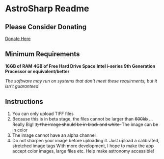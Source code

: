 # AstroSharp Readme

## Please Consider Donating

[Donate Here](https://gofund.me/4a332d75)

## Minimum Requirements
**16GB of RAM**
**4GB of Free Hard Drive Space**
**Intel i-series 9th Generation Processor or equivalent/better**

*The software may run on systems that don't meet these requirments, but it isn't guaranteed*


## Instructions

1) You can only upload TIFF files 
2) Because this is in beta stage, the files cannot be larger than ~~600kb~~ ... Really Big! 
3̵)̵ ̵T̵h̵e̵ ̵i̵m̵a̵g̵e̵ ̵s̵h̵o̵u̵l̵d̵ ̵b̵e̵ ̵i̵n̵ ̵b̵l̵a̵c̵k̵ ̵a̵n̵d̵ ̵w̵h̵i̵t̵e̵ ̵ The image can be in color
4) The image cannot have an alpha channel 
5) Do not sharpen your image before uploading it. Just upload a calibrated, stretched image tags 
With more development, I hope to make the app accept color images, large files etc. Help make astronomy accessible!

